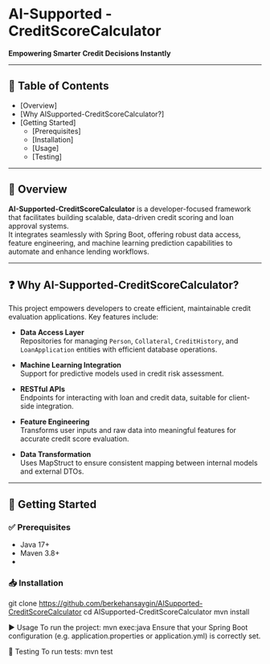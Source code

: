 # AI-Supported - CreditScoreCalculator  
**Empowering Smarter Credit Decisions Instantly**

---

## 📑 Table of Contents
- [Overview]
- [Why AISupported-CreditScoreCalculator?]
- [Getting Started]
  - [Prerequisites]
  - [Installation]
  - [Usage]
  - [Testing]

---

## 🧠 Overview

**AI-Supported-CreditScoreCalculator** is a developer-focused framework that facilitates building scalable, data-driven credit scoring and loan approval systems.  
It integrates seamlessly with Spring Boot, offering robust data access, feature engineering, and machine learning prediction capabilities to automate and enhance lending workflows.

---

## ❓ Why AI-Supported-CreditScoreCalculator?

This project empowers developers to create efficient, maintainable credit evaluation applications. Key features include:

- **Data Access Layer**  
  Repositories for managing `Person`, `Collateral`, `CreditHistory`, and `LoanApplication` entities with efficient database operations.

- **Machine Learning Integration**  
  Support for predictive models used in credit risk assessment.

- **RESTful APIs**  
  Endpoints for interacting with loan and credit data, suitable for client-side integration.

- **Feature Engineering**  
  Transforms user inputs and raw data into meaningful features for accurate credit score evaluation.

- **Data Transformation**  
  Uses MapStruct to ensure consistent mapping between internal models and external DTOs.

---

## 🚀 Getting Started

### ✅ Prerequisites

- Java 17+
- Maven 3.8+
- 

### 📥 Installation

git clone https://github.com/berkehansaygin/AISupported-CreditScoreCalculator
cd AISupported-CreditScoreCalculator
mvn install

▶️ Usage
To run the project:
mvn exec:java
Ensure that your Spring Boot configuration (e.g. application.properties or application.yml) is correctly set.

🧪 Testing
To run tests:
mvn test
